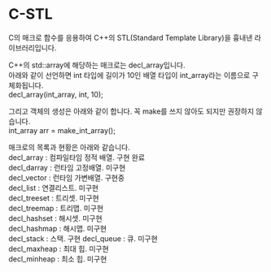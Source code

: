# C-STL

C의 매크로 함수를 응용하여 C++의 STL(Standard Template Library)을 흉내낸 라이브러리입니다.  
  
  
C++의 std::array에 해당하는 매크로는 decl_array입니다.  
아래와 같이 선언하면 int 타입에 길이가 10인 배열 타입이 int_array라는 이름으로 구체화됩니다.  
decl_array(int_array, int, 10);
  
그리고 객체의 생성은 아래와 같이 합니다. 꼭 make를 쓰지 않아도 되지만 권장하지 않습니다.  
int_array arr = make_int_array();
  
  
매크로의 목록과 현황은 아래와 같습니다.  
decl_array : 컴파일타임 정적 배열. 구현 완료  
decl_darray : 런타임 고정배열. 미구현  
decl_vector : 런타임 가변배열. 구현중  
decl_list : 연결리스트. 미구현  
decl_treeset : 트리셋. 미구현  
decl_treemap : 트리맵. 미구현  
decl_hashset : 해시셋. 미구현  
decl_hashmap : 해시맵. 미구현  
decl_stack : 스택. 구현 
decl_queue : 큐. 미구현  
decl_maxheap : 최대 힙. 미구현  
decl_minheap : 최소 힙. 미구현  
